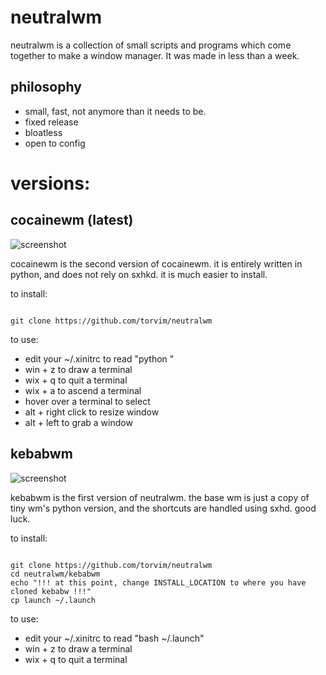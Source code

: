 # neutralwm

neutralwm is a collection of small scripts and programs which come together to make a window manager. It was made in less than a week.

## philosophy

- small, fast, not anymore than it needs to be.
- fixed release
- bloatless
- open to config

# versions:

## cocainewm (latest)

![screenshot](https://0x0.st/sEMj.png)

cocainewm is the second version of cocainewm. it is entirely written in python, and does not rely on sxhkd. it is much easier to install.

to install:

~~~

git clone https://github.com/torvim/neutralwm

~~~

to use:

- edit your ~/.xinitrc to read "python <clone location>"
- win + z to draw a terminal
- wix + q to quit a terminal
- wix + a to ascend a terminal
- hover over a terminal to select
- alt + right click to resize window
- alt + left to grab a window

## kebabwm

![screenshot](https://0x0.st/sghR.png)

kebabwm is the first version of neutralwm. the base wm is just a copy of tiny wm's python version, and the shortcuts are handled using sxhd. good luck.

to install:

~~~

git clone https://github.com/torvim/neutralwm
cd neutralwm/kebabwm
echo "!!! at this point, change INSTALL_LOCATION to where you have cloned kebabw !!!"
cp launch ~/.launch

~~~

to use:

- edit your ~/.xinitrc to read "bash ~/.launch"
- win + z to draw a terminal
- wix + q to quit a terminal
